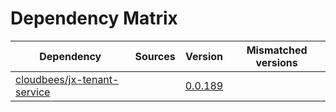# Dependency Matrix

Dependency | Sources | Version | Mismatched versions
---------- | ------- | ------- | -------------------
[cloudbees/jx-tenant-service](https://github.com/cloudbees/jx-tenant-service) |  | [0.0.189](https://github.com/cloudbees/jx-tenant-service/releases/tag/v0.0.189) | 

